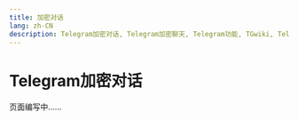 ```yaml
---
title: 加密对话
lang: zh-CN
description: Telegram加密对话, Telegram加密聊天, Telegram功能, TGwiki, Telegram知识库
---
```


# Telegram加密对话

页面编写中……